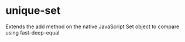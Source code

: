 # unique-set
Extends the add method on the native JavaScript Set object to compare using fast-deep-equal
